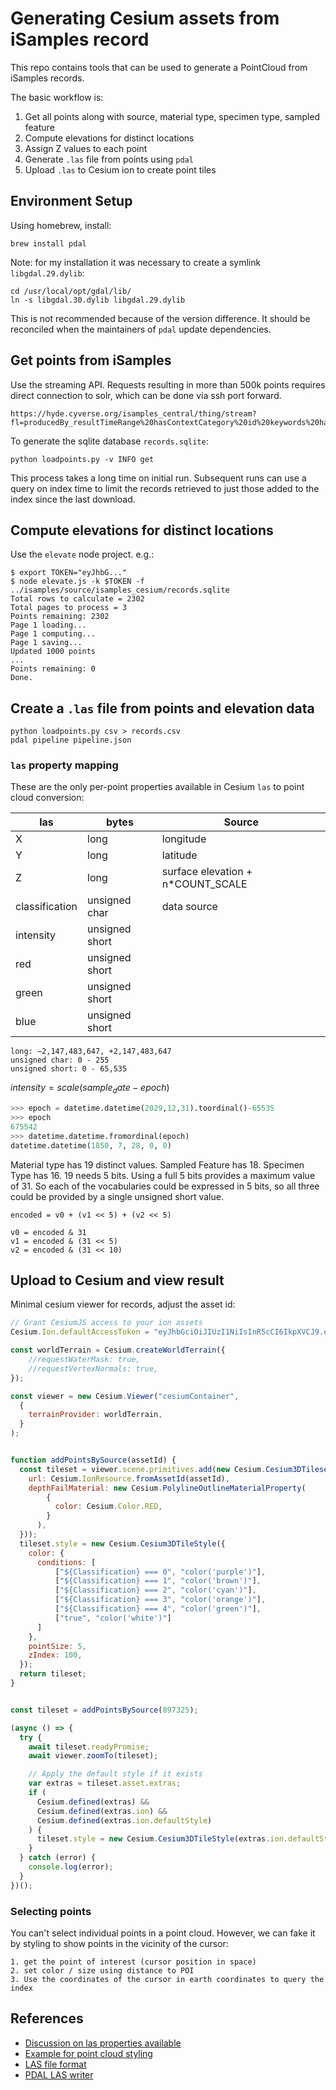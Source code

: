 # Generating Cesium assets from iSamples record

This repo contains tools that can be used to generate a PointCloud from iSamples records. 

The basic workflow is:

1. Get all points along with source, material type, specimen type, sampled feature
2. Compute elevations for distinct locations
3. Assign Z values to each point
4. Generate `.las` file from points using `pdal`
5. Upload `.las` to Cesium ion to create point tiles

## Environment Setup
Using homebrew, install:

```
brew install pdal
```

Note: for my installation it was necessary to create a symlink `libgdal.29.dylib`:

```
cd /usr/local/opt/gdal/lib/
ln -s libgdal.30.dylib libgdal.29.dylib
```

This is not recommended because of the version difference. It should be reconciled when the maintainers of `pdal` update dependencies.

## Get points from iSamples

Use the streaming API. Requests resulting in more than 500k points requires direct connection to solr, which can be done via ssh port forward.

```
https://hyde.cyverse.org/isamples_central/thing/stream?fl=producedBy_resultTimeRange%20hasContextCategory%20id%20keywords%20hasMaterialCategory%20registrant%20source%20hasSpecimenCategory&q=searchText%3Amoorea&fq=source%3A(%22SESAR%22)&rows=1000&wt=jsonl
```

To generate the sqlite database `records.sqlite`:

```
python loadpoints.py -v INFO get
```

This process takes a long time on initial run. Subsequent runs can use a query on index time to limit the records retrieved to just those added to the index since the last download.

## Compute elevations for distinct locations

Use the `elevate` node project. e.g.:

```
$ export TOKEN="eyJhbG..."
$ node elevate.js -k $TOKEN -f ../isamples/source/isamples_cesium/records.sqlite
Total rows to calculate = 2302
Total pages to process = 3
Points remaining: 2302
Page 1 loading...
Page 1 computing...
Page 1 saving...
Updated 1000 points
...
Points remaining: 0
Done.
```

## Create a `.las` file from points and elevation data

```
python loadpoints.py csv > records.csv
pdal pipeline pipeline.json
```

### `las` property mapping

These are the only per-point properties available in Cesium `las` to point cloud conversion:

| las | bytes | Source |
| --- | --- | ---- |
| X | long | longitude |
| Y | long | latitude |
| Z | long | surface elevation + n*COUNT_SCALE |
| classification | unsigned char  | data source |
| intensity | unsigned short |  |
| red | unsigned short |  |
| green | unsigned short |  |
| blue | unsigned short |  |

```
long: −2,147,483,647, +2,147,483,647
unsigned char: 0 - 255
unsigned short: 0 - 65,535
```

$intensity = scale(sample_date - epoch)$
```python
>>> epoch = datetime.datetime(2029,12,31).toordinal()-65535
>>> epoch
675542
>>> datetime.datetime.fromordinal(epoch)
datetime.datetime(1850, 7, 28, 0, 0)
```

Material type has 19 distinct values. Sampled Feature has 18. Specimen Type has 16. 19 needs 5 bits. Using a full 5 bits provides a maximum value of 31. So each of the vocabularies could be expressed in 5 bits, so all three could be provided by a single unsigned short value.

```
encoded = v0 + (v1 << 5) + (v2 << 5)

v0 = encoded & 31
v1 = encoded & (31 << 5)
v2 = encoded & (31 << 10)
```

## Upload to Cesium and view result


Minimal cesium viewer for records, adjust the asset id:
```javascript
// Grant CesiumJS access to your ion assets
Cesium.Ion.defaultAccessToken = "eyJhbGciOiJIUzI1NiIsInR5cCI6IkpXVCJ9.eyJqdGkiOiIwNzk3NjkyMy1iNGI1LTRkN2UtODRiMy04OTYwYWE0N2M3ZTkiLCJpZCI6Njk1MTcsImlhdCI6MTYzMzU0MTQ3N30.e70dpNzOCDRLDGxRguQCC-tRzGzA-23Xgno5lNgCeB4";

const worldTerrain = Cesium.createWorldTerrain({
    //requestWaterMask: true,
    //requestVertexNormals: true,
});

const viewer = new Cesium.Viewer("cesiumContainer",
  {
    terrainProvider: worldTerrain,
  }
);


function addPointsBySource(assetId) {
  const tileset = viewer.scene.primitives.add(new Cesium.Cesium3DTileset({
    url: Cesium.IonResource.fromAssetId(assetId),
    depthFailMaterial: new Cesium.PolylineOutlineMaterialProperty(
        {
          color: Cesium.Color.RED,
        }
      ),            
  }));
  tileset.style = new Cesium.Cesium3DTileStyle({
    color: {
      conditions: [
          ["${Classification} === 0", "color('purple')"],
          ["${Classification} === 1", "color('brown')"],
          ["${Classification} === 2", "color('cyan')"],
          ["${Classification} === 3", "color('orange')"],
          ["${Classification} === 4", "color('green')"],              
          ["true", "color('white')"]
      ]
    },
    pointSize: 5,
    zIndex: 100,
  });
  return tileset;
}


const tileset = addPointsBySource(897325);

(async () => {
  try {
    await tileset.readyPromise;
    await viewer.zoomTo(tileset);

    // Apply the default style if it exists
    var extras = tileset.asset.extras;
    if (
      Cesium.defined(extras) &&
      Cesium.defined(extras.ion) &&
      Cesium.defined(extras.ion.defaultStyle)
    ) {
      tileset.style = new Cesium.Cesium3DTileStyle(extras.ion.defaultStyle);
    }
  } catch (error) {
    console.log(error);
  }
})();

```

### Selecting points

You can't select individual points in a point cloud. However, we can fake it by styling to show points in the vicinity of the cursor:

```
1. get the point of interest (cursor position in space)
2. set color / size using distance to POI
3. Use the coordinates of the cursor in earth coordinates to query the index
```

## References

* [Discussion on las properties available](https://community.cesium.com/t/available-variables-from-las-file/15884/3)
* [Example for point cloud styling](https://sandcastle.cesium.com/?src=3D%20Tiles%20Point%20Cloud%20Styling.html&label=3D%20Tiles)
* [LAS file format](http://www.asprs.org/wp-content/uploads/2019/03/LAS_1_4_r14.pdf)
* [PDAL LAS writer](https://pdal.io/stages/writers.las.html#writers-las)
